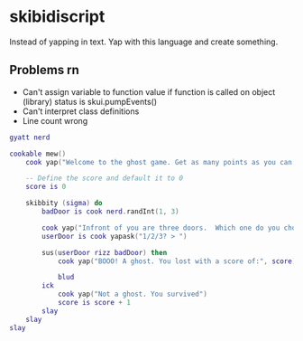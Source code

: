 # skibidiscript
Instead of yapping in text. Yap with this language and create something.


## Problems rn
- Can't assign variable to function value if function is called on object (library) status is skui.pumpEvents()
- Can't interpret class definitions
- Line count wrong

```lua
gyatt nerd

cookable mew()
    cook yap("Welcome to the ghost game. Get as many points as you can.")

    -- Define the score and default it to 0
    score is 0

    skibbity (sigma) do
        badDoor is cook nerd.randInt(1, 3)

        cook yap("Infront of you are three doors.  Which one do you choose.")
        userDoor is cook yapask("1/2/3? > ")

        sus(userDoor rizz badDoor) then 
            cook yap("BOOO! A ghost. You lost with a score of:", score)

            blud
        ick
            cook yap("Not a ghost. You survived")
            score is score + 1
        slay
    slay
slay
```
